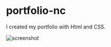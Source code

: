 # portfolio-nc
I created my portfolio with Html and CSS. 


![screenshot](https://user-images.githubusercontent.com/72178042/113095377-f11aaf80-91b8-11eb-85e5-fb9dbfea0246.jpeg)
